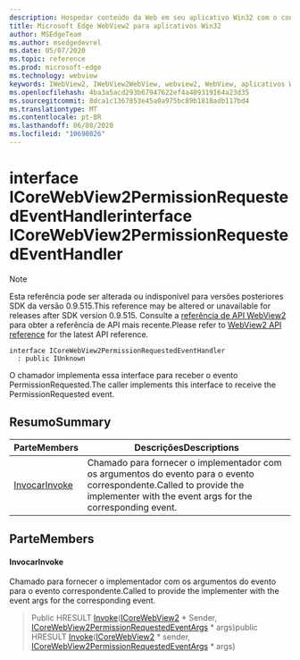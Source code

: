 ```yaml
---
description: Hospedar conteúdo da Web em seu aplicativo Win32 com o controle WebView2 do Microsoft Edge
title: Microsoft Edge WebView2 para aplicativos Win32
author: MSEdgeTeam
ms.author: msedgedevrel
ms.date: 05/07/2020
ms.topic: reference
ms.prod: microsoft-edge
ms.technology: webview
keywords: IWebView2, IWebView2WebView, webview2, WebView, aplicativos Win32, Win32, Edge, ICoreWebView2, ICoreWebView2Controller, controle do navegador, HTML Edge
ms.openlocfilehash: 4ba3a5acd293b67947622ef4a409319164a23d35
ms.sourcegitcommit: 8dca1c1367853e45a0a975bc89b1818adb117bd4
ms.translationtype: MT
ms.contentlocale: pt-BR
ms.lasthandoff: 06/08/2020
ms.locfileid: "10698026"
---
```

# <span data-ttu-id="0b0fb-104">interface ICoreWebView2PermissionRequestedEventHandler</span><span class="sxs-lookup"><span data-stu-id="0b0fb-104">interface ICoreWebView2PermissionRequestedEventHandler</span></span> 

> [!NOTE]
> <span data-ttu-id="0b0fb-105">Esta referência pode ser alterada ou indisponível para versões posteriores SDK da versão 0.9.515.</span><span class="sxs-lookup"><span data-stu-id="0b0fb-105">This reference may be altered or unavailable for releases after SDK version 0.9.515.</span></span> <span data-ttu-id="0b0fb-106">Consulte a [referência de API WebView2](../../../webview2-api-reference.md) para obter a referência de API mais recente.</span><span class="sxs-lookup"><span data-stu-id="0b0fb-106">Please refer to [WebView2 API reference](../../../webview2-api-reference.md) for the latest API reference.</span></span>

```
interface ICoreWebView2PermissionRequestedEventHandler
  : public IUnknown
```

<span data-ttu-id="0b0fb-107">O chamador implementa essa interface para receber o evento PermissionRequested.</span><span class="sxs-lookup"><span data-stu-id="0b0fb-107">The caller implements this interface to receive the PermissionRequested event.</span></span>

## <span data-ttu-id="0b0fb-108">Resumo</span><span class="sxs-lookup"><span data-stu-id="0b0fb-108">Summary</span></span>

 <span data-ttu-id="0b0fb-109">Parte</span><span class="sxs-lookup"><span data-stu-id="0b0fb-109">Members</span></span>                        | <span data-ttu-id="0b0fb-110">Descrições</span><span class="sxs-lookup"><span data-stu-id="0b0fb-110">Descriptions</span></span>
--------------------------------|---------------------------------------------
[<span data-ttu-id="0b0fb-111">Invocar</span><span class="sxs-lookup"><span data-stu-id="0b0fb-111">Invoke</span></span>](#invoke) | <span data-ttu-id="0b0fb-112">Chamado para fornecer o implementador com os argumentos do evento para o evento correspondente.</span><span class="sxs-lookup"><span data-stu-id="0b0fb-112">Called to provide the implementer with the event args for the corresponding event.</span></span>

## <span data-ttu-id="0b0fb-113">Parte</span><span class="sxs-lookup"><span data-stu-id="0b0fb-113">Members</span></span>

#### <span data-ttu-id="0b0fb-114">Invocar</span><span class="sxs-lookup"><span data-stu-id="0b0fb-114">Invoke</span></span> 

<span data-ttu-id="0b0fb-115">Chamado para fornecer o implementador com os argumentos do evento para o evento correspondente.</span><span class="sxs-lookup"><span data-stu-id="0b0fb-115">Called to provide the implementer with the event args for the corresponding event.</span></span>

> <span data-ttu-id="0b0fb-116">Public HRESULT [Invoke](#invoke)([ICoreWebView2](icorewebview2.md) \* Sender, [ICoreWebView2PermissionRequestedEventArgs](icorewebview2permissionrequestedeventargs.md) \* args)</span><span class="sxs-lookup"><span data-stu-id="0b0fb-116">public HRESULT [Invoke](#invoke)([ICoreWebView2](icorewebview2.md) \* sender, [ICoreWebView2PermissionRequestedEventArgs](icorewebview2permissionrequestedeventargs.md) \* args)</span></span>

